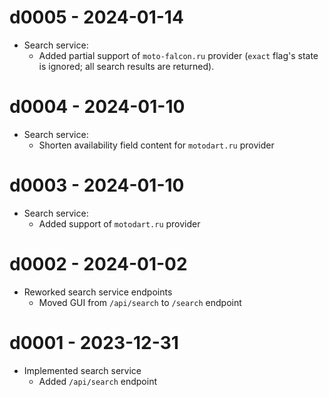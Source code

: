 # d0005 - 2024-01-14
* Search service:
  * Added partial support of `moto-falcon.ru` provider (`exact` flag's state is ignored; all search results are returned).

# d0004 - 2024-01-10
* Search service:
  * Shorten availability field content for `motodart.ru` provider

# d0003 - 2024-01-10
* Search service:
  * Added support of `motodart.ru` provider

# d0002 - 2024-01-02
* Reworked search service endpoints
  * Moved GUI from `/api/search` to `/search` endpoint

# d0001 - 2023-12-31
* Implemented search service
  * Added `/api/search` endpoint
